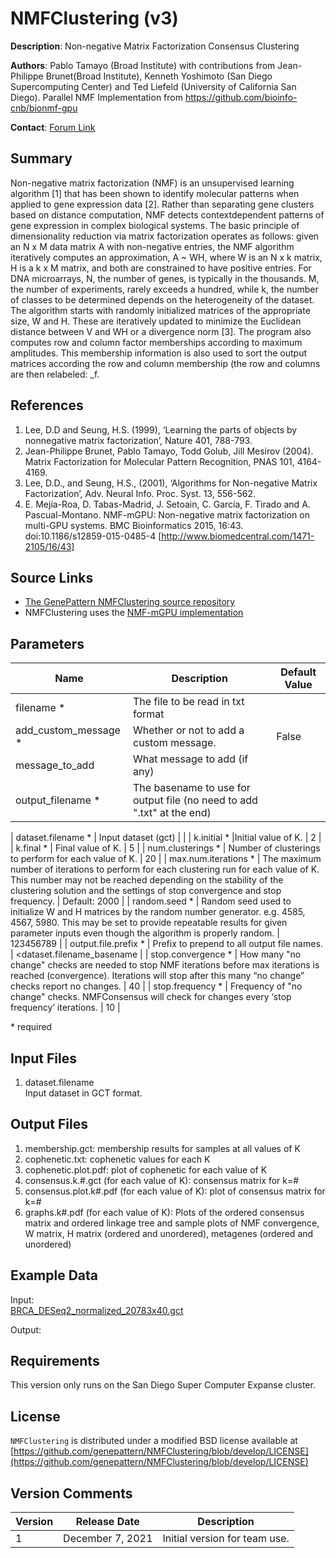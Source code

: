 # NMFClustering (v3)

**Description**: Non-negative Matrix Factorization Consensus Clustering


**Authors**: Pablo Tamayo (Broad Institute)  with
contributions from Jean-Philippe Brunet(Broad Institute), Kenneth Yoshimoto (San Diego Supercomputing Center) and Ted Liefeld (University of California San Diego). Parallel NMF Implementation from https://github.com/bioinfo-cnb/bionmf-gpu

**Contact**: [Forum Link](https://groups.google.com/forum/?utm_medium=email&utm_source=footer#!forum/genepattern-help)


## Summary

Non-negative matrix factorization (NMF) is an unsupervised learning algorithm [1]
that has been shown to identify molecular patterns when applied to gene expression data [2].
Rather than separating gene clusters based on distance computation, NMF detects contextdependent patterns of gene expression in complex biological systems.
The basic principle of dimensionality reduction via matrix factorization operates as follows:
given an N x M data matrix A with non-negative entries, the NMF algorithm iteratively
computes an approximation, A ~ WH, where W is an N x k matrix, H is a k x M matrix, and
both are constrained to have positive entries. For DNA microarrays, N, the number of genes,
is typically in the thousands. M, the number of experiments, rarely exceeds a hundred, while
k, the number of classes to be determined depends on the heterogeneity of the dataset. The
algorithm starts with randomly initialized matrices of the appropriate size, W and H. These are
iteratively updated to minimize the Euclidean distance between V and WH or a divergence
norm [3]. The program also computes row and column factor memberships according to
maximum amplitudes. This membership information is also used to sort the output matrices
according the row and column membership (the row and columns are then relabeled:
<name>_f<NMF factor>.


<!-- appropriate papers should be cited here -->
## References
1. Lee, D.D and Seung, H.S. (1999), ‘Learning the parts of objects by nonnegative matrix factorization’, Nature 401, 788-793.
2. Jean-Philippe Brunet, Pablo Tamayo, Todd Golub, Jill Mesirov (2004). Matrix
Factorization for Molecular Pattern Recognition, PNAS 101, 4164-4169.
3. Lee, D.D., and Seung, H.S., (2001), ‘Algorithms for Non-negative Matrix
Factorization’, Adv. Neural Info. Proc. Syst. 13, 556-562.
4. E. Mejía-Roa, D. Tabas-Madrid, J. Setoain, C. García, F. Tirado and A. Pascual-Montano. NMF-mGPU: Non-negative matrix factorization on multi-GPU systems. BMC Bioinformatics 2015, 16:43. doi:10.1186/s12859-015-0485-4 [http://www.biomedcentral.com/1471-2105/16/43]


## Source Links
* [The GenePattern NMFClustering source repository](https://github.com/genepattern/NMFClustering)
* NMFClustering uses the [NMF-mGPU implementation](https://github.com/bioinfo-cnb/bionmf-gpu)

## Parameters

| Name | Description <!--short description--> | Default Value |
---------|--------------|----------------
| filename * |  The file to be read in txt format |
| add_custom_message * | Whether or not to add a custom message. | False |
| message_to_add  | What message to add (if any) |
| output_filename * | The basename to use for output file (no need to add ".txt" at the end) |

| dataset.filename * | Input dataset (gct) | |
| k.initial * |Initial value of K. | 2 |
| k.final * | Final value of K. |  5  |
| num.clusterings * | Number of clusterings to perform for each value of K. | 20 |
| max.num.iterations * | The maximum number of iterations to perform for each clustering run for each value of K. This number may not be reached depending on the stability of the clustering solution and the settings of stop convergence and stop frequency. | Default: 2000 |
| random.seed * | Random seed used to initialize W and H matrices by the random number generator. e.g. 4585, 4567, 5980. This may be set to provide repeatable results for given parameter inputs even though the algorithm is properly random. |  123456789 |
| output.file.prefix * | Prefix to prepend to all output file names. | <dataset.filename_basename   |
| stop.convergence * | How many "no change" checks are needed to stop NMF iterations before max iterations is reached (convergence). Iterations will stop after this many “no change” checks report no changes. | 40 |
| stop.frequency * | Frequency of "no change" checks. NMFConsensus will check for changes every ‘stop frequency’ iterations. | 10 |

\*  required

## Input Files
1. dataset.filename  
   Input dataset in GCT format.
    
## Output Files

1. membership.gct: membership results for samples at all values of K
2. cophenetic.txt: cophenetic values for each K
3. cophenetic.plot.pdf: plot of cophenetic for each value of K
4. consensus.k.#.gct (for each value of K): consensus matrix for k=#
5. consensus.plot.k#.pdf (for each value of K): plot of consensus matrix for k=#
6. graphs.k#.pdf (for each value of K): Plots of the ordered consensus matrix and ordered
linkage tree and sample plots of NMF convergence, W matrix, H matrix (ordered and
unordered), metagenes (ordered and unordered) 


## Example Data

Input:  
[BRCA_DESeq2_normalized_20783x40.gct](https://github.com/genepattern/NMFClustering/blob/develop/data/BRCA_DESeq2_normalized_20783x40.gct)

Output:  


## Requirements

This version only runs on the San Diego Super Computer Expanse cluster.


## License

`NMFClustering` is distributed under a modified BSD license available at [https://github.com/genepattern/NMFClustering/blob/develop/LICENSE](https://github.com/genepattern/NMFClustering/blob/develop/LICENSE)

## Version Comments

| Version | Release Date | Description                                 |
----------|--------------|---------------------------------------------|
| 1 | December 7, 2021 | Initial version for team use. |
